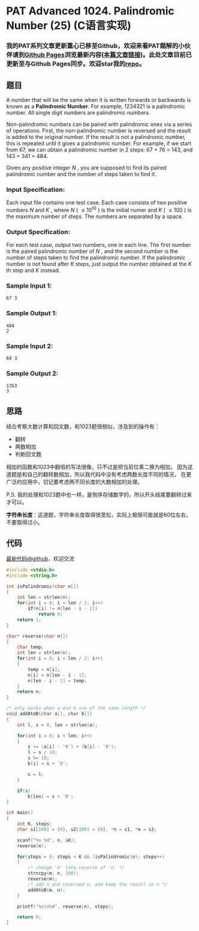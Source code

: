 # PAT Advanced 1024. Palindromic Number (25) (C语言实现)

### 我的PAT系列文章更新重心已移至Github，欢迎来看PAT题解的小伙伴请到[Github Pages](https://oliverlew.github.io/PAT)浏览最新内容([本篇文章链接](https://oliverlew.github.io/PAT/Advanced/1024.html))。此处文章目前已更新至与Github Pages同步。欢迎star我的[repo](https://github.com/OliverLew/PAT)。

## 题目

A number that will be the same when it is written forwards or backwards is
known as a **Palindromic Number**. For example, 1234321 is a palindromic
number. All single digit numbers are palindromic numbers.

Non-palindromic numbers can be paired with palindromic ones via a series of
operations. First, the non-palindromic number is reversed and the result is
added to the original number. If the result is not a palindromic number, this
is repeated until it gives a palindromic number. For example, if we start from
67, we can obtain a palindromic number in 2 steps: 67 + 76 = 143, and 143 +
341 = 484.

Given any positive integer $N$ , you are supposed to find its paired
palindromic number and the number of steps taken to find it.

### Input Specification:

Each input file contains one test case. Each case consists of two positive
numbers $N$ and $K$ , where $N$ ( $\le 10^{10}$ ) is the initial numer and $K$
( $\le 100$ ) is the maximum number of steps. The numbers are separated by a
space.

### Output Specification:

For each test case, output two numbers, one in each line. The first number is
the paired palindromic number of $N$ , and the second number is the number of
steps taken to find the palindromic number. If the palindromic number is not
found after $K$ steps, just output the number obtained at the $K$ th step and
$K$ instead.

### Sample Input 1:

    
    
    67 3
    

### Sample Output 1:

    
    
    484
    2
    

### Sample Input 2:

    
    
    69 3
    

### Sample Output 2:

    
    
    1353
    3
    



## 思路


结合考察大数计算和回文数，和1023题很相似，涉及到的操作有：

- 翻转
- 两数相加
- 判断回文数

相加的函数和1023中翻倍的写法很像，只不过是把当前位乘二换为相加，
因为这道题是和自己的翻转数相加，所以我代码中没有考虑两数长度不同的情况，
在更广泛的应用中，切记要考虑两不同长度的大数相加的处理。

P.S. 我的处理和1023题中也一样，是倒序存储数字的，所以开头结尾要翻转过来才可以。

**字符串长度**：这道题，字符串长度取得很宽松，实际上极限可能就是60位左右，不要取得过小。

## 代码

[最新代码@github](https://github.com/OliverLew/PAT/blob/master/PATAdvanced/1024.c)，欢迎交流
```c
#include <stdio.h>
#include <string.h>

int isPalindromic(char n[])
{
    int len = strlen(n);
    for(int i = 0; i < len / 2; i++)
        if(n[i] != n[len - i - 1])
            return 0;
    return 1;
}

char* reverse(char n[])
{
    char temp;
    int len = strlen(n);
    for(int i = 0; i < len / 2; i++)
    {
        temp = n[i];
        n[i] = n[len - i - 1];
        n[len - i - 1] = temp;
    }
    return n;
}

/* only works when a and b are of the same length */
void addAtoB(char a[], char b[])
{
    int l, s = 0, len = strlen(a);

    for(int i = 0; i < len; i++)
    {
        s += (a[i] - '0') + (b[i] - '0');
        l = s / 10;
        s %= 10;
        b[i] = s + '0';

        s = l;
    }

    if(s)
        b[len] = s + '0';
}

int main()
{
    int K, steps;
    char s1[100] = {0}, s2[100] = {0}, *n = s1, *m = s2;

    scanf("%s %d", n, &K);
    reverse(n);

    for(steps = 0; steps < K && !isPalindromic(n); steps++)
    {
        /* change 'm' into reverse of 'n' */
        strncpy(m, n, 100);
        reverse(m);
        /* add n and reversed n, and keep the result in n */
        addAtoB(m, n);
    }

    printf("%s\n%d", reverse(n), steps);

    return 0;
}
```